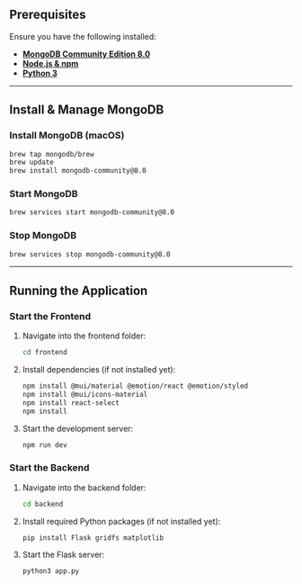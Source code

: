 ## Prerequisites
Ensure you have the following installed:
- **[MongoDB Community Edition 8.0](https://www.mongodb.com/try/download/community)**
- **[Node.js & npm](https://nodejs.org/en)**
- **[Python 3](https://www.python.org/downloads/)**

---

## Install & Manage MongoDB

### Install MongoDB (macOS)
```sh
brew tap mongodb/brew
brew update
brew install mongodb-community@8.0
```

### Start MongoDB
```sh
brew services start mongodb-community@8.0
```

### Stop MongoDB
```sh
brew services stop mongodb-community@8.0
```

---

## Running the Application

### Start the Frontend
1. Navigate into the frontend folder:
    ```sh
    cd frontend
    ```
2. Install dependencies (if not installed yet):
    ```sh
    npm install @mui/material @emotion/react @emotion/styled
    npm install @mui/icons-material
    npm install react-select
    npm install
    ```
3. Start the development server:
    ```sh
    npm run dev
    ```

### Start the Backend
1. Navigate into the backend folder:
    ```sh
    cd backend
    ```
2. Install required Python packages (if not installed yet):
    ```sh
    pip install Flask gridfs matplotlib
    ```
3. Start the Flask server:
    ```sh
    python3 app.py
    ```
